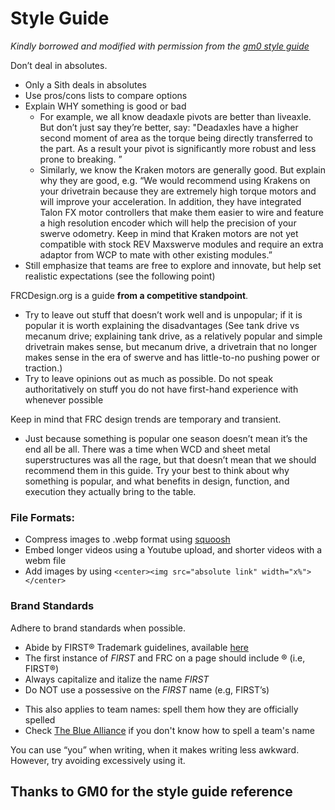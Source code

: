 # Style Guide 

*Kindly borrowed and modified with permission from the [gm0 style guide](https://gm0.org/en/latest/docs/contributing/style-guide.html)*

Don’t deal in absolutes.

- Only a Sith deals in absolutes
- Use pros/cons lists to compare options
- Explain WHY something is good or bad
  - For example, we all know deadaxle pivots are better than liveaxle. But don’t just say they’re better, say: "Deadaxles have a higher second moment of area as the torque being directly transferred to the part. As a result your pivot is significantly more robust and less prone to breaking.
”
  - Similarly, we know the Kraken motors are generally good. But explain why they are good, e.g. “We would recommend using Krakens on your drivetrain because they are extremely high torque motors and will improve your acceleration. In addition, they have integrated Talon FX motor controllers that make them easier to wire and feature a high resolution encoder which will help the precision of your swerve odometry. Keep in mind that Kraken motors are not yet compatible with stock REV Maxswerve modules and require an extra adaptor from WCP to mate with other existing modules.”
- Still emphasize that teams are free to explore and innovate, but help set realistic expectations (see the following point)

FRCDesign.org is a guide **from a competitive standpoint**.
- Try to leave out stuff that doesn’t work well and is unpopular; if it is popular it is worth explaining the disadvantages (See tank drive vs mecanum drive; explaining tank drive, as a relatively popular and simple drivetrain makes sense, but mecanum drive, a drivetrain that no longer makes sense in the era of swerve and has little-to-no pushing power or traction.)
- Try to leave opinions out as much as possible. Do not speak authoritatively on stuff you do not have first-hand experience with whenever possible

Keep in mind that FRC design trends are temporary and transient.
- Just because something is popular one season doesn’t mean it’s the end all be all. There was a time when WCD and sheet metal superstructures was all the rage, but that doesn’t mean that we should recommend them in this guide. Try your best to think about why something is popular, and what benefits in design, function, and execution they actually bring to the table.

<!-- Adding examples of mechanisms really helps with knowledge transfer.

Credit the teams: Caption Format is: [Team Number] [Team Name], (Relevant Accomplishment), [Season], (description)

[]s mean all the time, ()s means when relevant

If you have multiple pictures by the same part from the same team only credit them on the last one to avoid repetition.

Examples

11115 Gluten Free, Finalist Alliance Captain (Detroit), Relic Recovery, springloaded

8417 ‘Lectric Legends, Rover Ruckus, TPU intake flaps

7236 Recharged Green, Rover Ruckus, Misumi SAR3 -->

### File Formats:
- Compress images to .webp format using [squoosh](https://squoosh.app/)
- Embed longer videos using a Youtube upload, and shorter videos with a webm file
- Add images by using ```<center><img src="absolute link" width="x%"></center>```

### Brand Standards
Adhere to brand standards when possible.

- Abide by FIRST® Trademark guidelines, available [here](https://www.firstinspires.org/sites/default/files/uploads/resource_library/UseofUSFIRSTandLEGOGroupTrademarksandCopyrightedMaterials.pdf)
- The first instance of *FIRST* and FRC on a page should include ® (i.e, FIRST®)
- Always capitalize and italize the name *FIRST*
- Do NOT use a possessive on the *FIRST* name (e.g, FIRST’s)
<!-- It’s gm0 not GM0 damn it; look at the logo. -->
- This also applies to team names: spell them how they are officially spelled
- Check [The Blue Alliance](https://www.thebluealliance.com/) if you don't know how to spell a team's name

You can use “you” when writing, when it makes writing less awkward. However, try avoiding excessively using it.

## Thanks to GM0 for the style guide reference

<br>